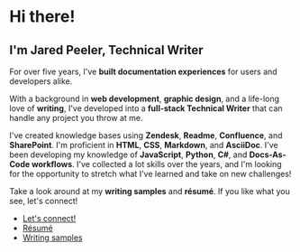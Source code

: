 # Hi there!

## I'm Jared Peeler, Technical Writer

For over five years, I've **built documentation experiences** for users and developers alike. 

With a background in **web development**, **graphic design**, and a life-long love of **writing**, I've  developed into a **full-stack Technical Writer** that can handle any project you throw at me. 

I've created knowledge bases using **Zendesk**, **Readme**, **Confluence**, and **SharePoint**. I'm proficient in **HTML**, **CSS**, **Markdown**, and **AsciiDoc**. I've been developing my knowledge of **JavaScript**, **Python**, **C#**, and **Docs-As-Code workflows**. I've collected a lot skills over the years, and I'm looking for the opportunity to stretch what I've learned and take on new challenges!

Take a look around at my **writing samples** and **résumé**. If you like what you see, let's connect!

- [Let's connect!](mailto:jaredpeeler@gmail.com) 
- [Résumé](https://deceasedvector.github.io/portfolio/resume/)
- [Writing samples](https://deceasedvector.github.io/portfolio/writing-samples/api-guide/)
